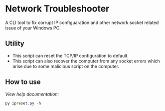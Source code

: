 # Network Troubleshooter

A CLI tool to fix corrupt IP configuaration and other network socket related issue of your Windows PC.

## Utility

- This script can reset the TCP/IP configuration to default.
- This script can also recover the computer from any socket errors which arise due to some malicious script on the computer.

## How to use

<em>View help documentation:</em>

```powershell
py ipreset.py -h
```
